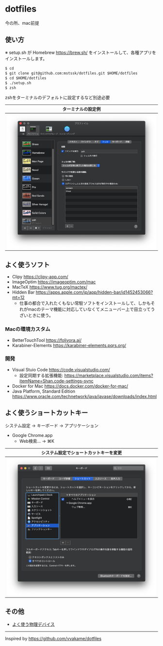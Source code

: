 # dotfiles

今の所、mac前提

## 使い方

※ setup.sh が Homebrew https://brew.sh/ をインストールして、各種アプリをインストールします。

```
$ cd
$ git clone git@github.com:mstssk/dotfiles.git $HOME/dotfiles
$ cd $HOME/dotfiles
$ ./setup.sh
$ zsh
```

zshをターミナルのデフォルトに設定するなど別途必要

| ターミナルの設定例 |
|:---------------:|
| ![ターミナルの設定例](./doc/terminal_profile.png) |

## よく使うソフト

- Clipy https://clipy-app.com/
- ImageOptim https://imageoptim.com/mac
- MacTeX https://www.tug.org/mactex/
- Hidden Bar https://apps.apple.com/jp/app/hidden-bar/id1452453066?mt=12
    - 仕事の都合で入れたくもない常駐ソフトをインストールして、しかもそれがmacのテーマ機能に対応していなくてメニューバー上で目立ってうざいときに使う。

### Macの環境カスタム

- BetterTouchTool https://folivora.ai/
- Karabiner-Elements https://karabiner-elements.pqrs.org/

### 開発

- Visual Stuio Code https://code.visualstudio.com/
    - 設定同期する拡張機能: https://marketplace.visualstudio.com/items?itemName=Shan.code-settings-sync
- Docker for Mac https://docs.docker.com/docker-for-mac/
- Java Platform, Standard Edition https://www.oracle.com/technetwork/java/javase/downloads/index.html

## よく使うショートカットキー

システム設定 → キーボード → アプリケーション

- Google Chrome.app
    - Web検索… → ⌘K

| システム設定でショートカットキーを変更 |
|:---------------:|
| ![システム設定でショートカットキーを変更](./doc/keyborad_shortcuts.png) |

## その他

- [よく使う物理デバイス](./doc/physical_devices.md)

----

Inspired by https://github.com/vvakame/dotfiles
